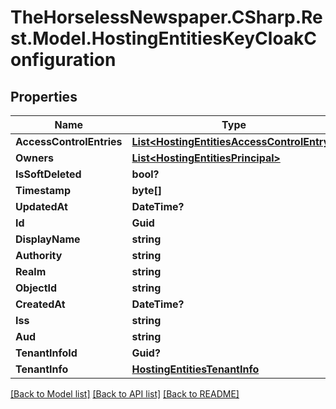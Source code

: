 # TheHorselessNewspaper.CSharp.Rest.Model.HostingEntitiesKeyCloakConfiguration

## Properties

Name | Type | Description | Notes
------------ | ------------- | ------------- | -------------
**AccessControlEntries** | [**List&lt;HostingEntitiesAccessControlEntry&gt;**](HostingEntitiesAccessControlEntry.md) |  | [optional] 
**Owners** | [**List&lt;HostingEntitiesPrincipal&gt;**](HostingEntitiesPrincipal.md) |  | [optional] 
**IsSoftDeleted** | **bool?** |  | [optional] 
**Timestamp** | **byte[]** |  | [optional] 
**UpdatedAt** | **DateTime?** |  | [optional] 
**Id** | **Guid** |  | [optional] 
**DisplayName** | **string** |  | [optional] 
**Authority** | **string** |  | [optional] 
**Realm** | **string** |  | [optional] 
**ObjectId** | **string** |  | [optional] 
**CreatedAt** | **DateTime?** |  | [optional] 
**Iss** | **string** |  | [optional] 
**Aud** | **string** |  | [optional] 
**TenantInfoId** | **Guid?** |  | [optional] 
**TenantInfo** | [**HostingEntitiesTenantInfo**](HostingEntitiesTenantInfo.md) |  | [optional] 

[[Back to Model list]](../README.md#documentation-for-models) [[Back to API list]](../README.md#documentation-for-api-endpoints) [[Back to README]](../README.md)

